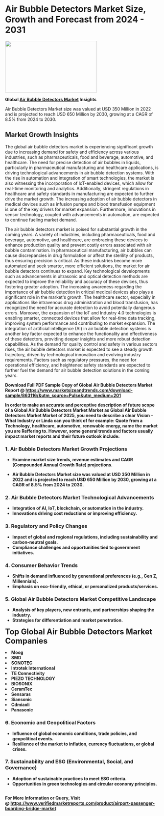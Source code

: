 <H1>Air Bubble Detectors Market Size, Growth and Forecast from 2024 - 2031</H1><img class="aligncenter size-medium wp-image-584254" src="https://thirdeyenews.in/wp-content/uploads/2024/09/Global-Market-Research-300x168.jpeg" alt="" width="300" height="168" /><p><strong>Global&nbsp;<a href="https://www.marketsizeandtrends.com/download-sample/863116/&amp;utm_source=Pulse&amp;utm_medium=201">Air Bubble Detectors Market</a> Insights</strong></p><p>Air Bubble Detectors Market size was valued at USD 350 Million in 2022 and is projected to reach USD 650 Million by 2030, growing at a CAGR of 8.5% from 2024 to 2030.</p><p><h2>Market Growth Insights</h2> <p>The global air bubble detectors market is experiencing significant growth due to increasing demand for safety and efficiency across various industries, such as pharmaceuticals, food and beverage, automotive, and healthcare. The need for precise detection of air bubbles in liquids, particularly in pharmaceutical manufacturing and healthcare applications, is driving technological advancements in air bubble detection systems. With the rise in automation and integration of smart technologies, the market is also witnessing the incorporation of IoT-enabled devices, which allow for real-time monitoring and analytics. Additionally, stringent regulations in healthcare and safety standards in manufacturing are expected to further drive the market growth. The increasing adoption of air bubble detectors in medical devices such as infusion pumps and blood transfusion equipment is one of the key drivers for market expansion. Furthermore, innovations in sensor technology, coupled with advancements in automation, are expected to continue fueling market demand.</p> <p><strong></strong></p> <p>The air bubble detectors market is poised for substantial growth in the coming years. A variety of industries, including pharmaceuticals, food and beverage, automotive, and healthcare, are embracing these devices to enhance production quality and prevent costly errors associated with air bubble contamination. In pharmaceutical manufacturing, air bubbles can cause discrepancies in drug formulation or affect the sterility of products, thus ensuring precision is critical. As these industries become more automated and seek smarter, more efficient solutions, the market for air bubble detectors continues to expand. Key technological developments such as advancements in ultrasonic and optical detection methods are expected to improve the reliability and accuracy of these devices, thus fostering greater adoption. The increasing awareness regarding the importance of air bubble detection in critical medical devices also plays a significant role in the market's growth. The healthcare sector, especially in applications like intravenous drug administration and blood transfusion, has recognized the need for accurate detection to avoid potentially dangerous errors. Moreover, the expansion of the IoT and Industry 4.0 technologies is enabling smarter, connected devices that allow for real-time data tracking, improving system performance and contributing to market expansion. The integration of artificial intelligence (AI) in air bubble detection systems is another key factor expected to enhance the functionality and effectiveness of these detectors, providing deeper insights and more robust detection capabilities. As the demand for quality control and safety in various sectors rises, the air bubble detectors market is expected to see a steady growth trajectory, driven by technological innovation and evolving industry requirements. Factors such as regulatory pressures, the need for operational efficiency, and heightened safety standards are expected to further fuel the demand for air bubble detection solutions in the coming years.</p> <p><strong></p><p><span class=""><strong>Download Full PDF Sample Copy of Global Air Bubble Detectors Market Report</strong> @ <a href="https://www.marketsizeandtrends.com/download-sample/863116/&amp;utm_source=Pulse&amp;utm_medium=201" target="_blank">https://www.marketsizeandtrends.com/download-sample/863116/&amp;utm_source=Pulse&amp;utm_medium=201</a></span></p><p>In order to make an accurate and perceptive description of future scope of a Global&nbsp;Air Bubble Detectors Market Market as Global&nbsp;Air Bubble Detectors Market Market of 2025, you need to describe a clear Vision &ndash; What Industry or Linda can you think of for example: Quote from a Technology, healthcare, automotive, renewable energy, name the market you are Reffering to. However, some general trends and factors usually impact market reports and their future outlook include:</p><h3>1.&nbsp;<strong>Air Bubble Detectors Market Growth Projections</strong></h3><ul><li>Examine market size trends, revenue estimates and CAGR (Compounded Annual Growth Rate) projections.</li><li><p>Air Bubble Detectors Market size was valued at USD 350 Million in 2022 and is projected to reach USD 650 Million by 2030, growing at a CAGR of 8.5% from 2024 to 2030.</p></li></ul><h3>2.&nbsp;<strong>Air Bubble Detectors Market Technological Advancements</strong></h3><ul><li>Integration of AI, IoT, blockchain, or automation in the industry.</li><li>Innovations driving cost reductions or improving efficiency.</li></ul><h3>3.&nbsp;<strong>Regulatory and Policy Changes</strong></h3><ul><li>Impact of global and regional regulations, including sustainability and carbon-neutral goals.</li><li>Compliance challenges and opportunities tied to government initiatives.</li></ul><h3>4.&nbsp;<strong>Consumer Behavior Trends</strong></h3><ul><li>Shifts in demand influenced by generational preferences (e.g., Gen Z, Millennials).</li><li>Emphasis on eco-friendly, ethical, or personalized products/services.</li></ul><h3>5.&nbsp;<strong>Global Air Bubble Detectors Market Competitive Landscape</strong></h3><ul><li>Analysis of key players, new entrants, and partnerships shaping the industry.</li><li>Strategies for differentiation and market penetration.</li></ul><p data-pm-slice="1 1 []"><span style="color: inherit; font-family: inherit; font-size: 25px;">Top Global Air Bubble Detectors Market Companies</span></p><div class="" data-test-id=""><p><li>Moog</li><li> SMD</li><li> SONOTEC</li><li> Introtek International</li><li> TE Connectivity</li><li> PIEZO TECHNOLOGY</li><li> BIOSONIX</li><li> CeramTec</li><li> Sensaras</li><li> Siansonic</li><li> Cdmiaoli</li><li> Panasonic</li></p></div><h3>6.&nbsp;<strong>Economic and Geopolitical Factors</strong></h3><ul><li>Influence of global economic conditions, trade policies, and geopolitical events.</li><li>Resilience of the market to inflation, currency fluctuations, or global crises.</li></ul><h3>7.&nbsp;<strong>Sustainability and ESG (Environmental, Social, and Governance)</strong></h3><ul><li>Adoption of sustainable practices to meet ESG criteria.</li><li>Opportunities in green technologies and circular economy principles.</li></ul><h2><strong style="font-size: 14px;">For More Information or Query, Visit @&nbsp;</strong><a style="background-color: #ffffff; font-size: 14px;" href="https://www.marketsizeandtrends.com/report/air-bubble-detectors-market/" target="_blank">https://www.verifiedmarketreports.com/product/airport-passenger-boarding-bridge-market</a></h2>
